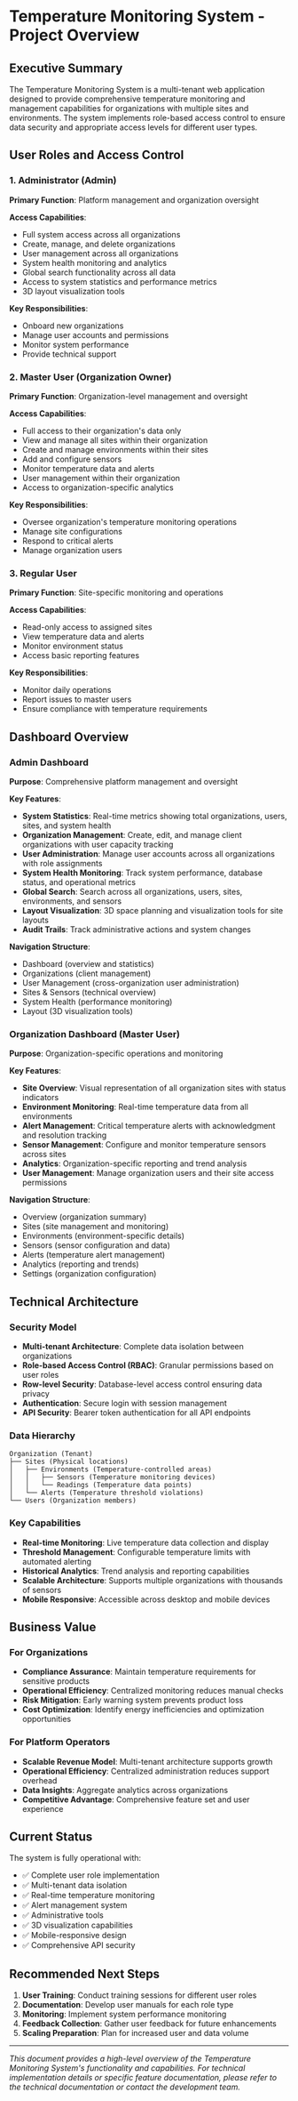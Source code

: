 # Temperature Monitoring System - Project Overview

## Executive Summary

The Temperature Monitoring System is a multi-tenant web application designed to provide comprehensive temperature monitoring and management capabilities for organizations with multiple sites and environments. The system implements role-based access control to ensure data security and appropriate access levels for different user types.

## User Roles and Access Control

### 1. Administrator (Admin)

**Primary Function**: Platform management and organization oversight

**Access Capabilities**:

- Full system access across all organizations
- Create, manage, and delete organizations
- User management across all organizations
- System health monitoring and analytics
- Global search functionality across all data
- Access to system statistics and performance metrics
- 3D layout visualization tools

**Key Responsibilities**:

- Onboard new organizations
- Manage user accounts and permissions
- Monitor system performance
- Provide technical support

### 2. Master User (Organization Owner)

**Primary Function**: Organization-level management and oversight

**Access Capabilities**:

- Full access to their organization's data only
- View and manage all sites within their organization
- Create and manage environments within their sites
- Add and configure sensors
- Monitor temperature data and alerts
- User management within their organization
- Access to organization-specific analytics

**Key Responsibilities**:

- Oversee organization's temperature monitoring operations
- Manage site configurations
- Respond to critical alerts
- Manage organization users

### 3. Regular User

**Primary Function**: Site-specific monitoring and operations

**Access Capabilities**:

- Read-only access to assigned sites
- View temperature data and alerts
- Monitor environment status
- Access basic reporting features

**Key Responsibilities**:

- Monitor daily operations
- Report issues to master users
- Ensure compliance with temperature requirements

## Dashboard Overview

### Admin Dashboard

**Purpose**: Comprehensive platform management and oversight

**Key Features**:

- **System Statistics**: Real-time metrics showing total organizations, users, sites, and system health
- **Organization Management**: Create, edit, and manage client organizations with user capacity tracking
- **User Administration**: Manage user accounts across all organizations with role assignments
- **System Health Monitoring**: Track system performance, database status, and operational metrics
- **Global Search**: Search across all organizations, users, sites, environments, and sensors
- **Layout Visualization**: 3D space planning and visualization tools for site layouts
- **Audit Trails**: Track administrative actions and system changes

**Navigation Structure**:

- Dashboard (overview and statistics)
- Organizations (client management)
- User Management (cross-organization user administration)
- Sites & Sensors (technical overview)
- System Health (performance monitoring)
- Layout (3D visualization tools)

### Organization Dashboard (Master User)

**Purpose**: Organization-specific operations and monitoring

**Key Features**:

- **Site Overview**: Visual representation of all organization sites with status indicators
- **Environment Monitoring**: Real-time temperature data from all environments
- **Alert Management**: Critical temperature alerts with acknowledgment and resolution tracking
- **Sensor Management**: Configure and monitor temperature sensors across sites
- **Analytics**: Organization-specific reporting and trend analysis
- **User Management**: Manage organization users and their site access permissions

**Navigation Structure**:

- Overview (organization summary)
- Sites (site management and monitoring)
- Environments (environment-specific details)
- Sensors (sensor configuration and data)
- Alerts (temperature alert management)
- Analytics (reporting and trends)
- Settings (organization configuration)

## Technical Architecture

### Security Model

- **Multi-tenant Architecture**: Complete data isolation between organizations
- **Role-based Access Control (RBAC)**: Granular permissions based on user roles
- **Row-level Security**: Database-level access control ensuring data privacy
- **Authentication**: Secure login with session management
- **API Security**: Bearer token authentication for all API endpoints

### Data Hierarchy

```
Organization (Tenant)
├── Sites (Physical locations)
│   ├── Environments (Temperature-controlled areas)
│   │   ├── Sensors (Temperature monitoring devices)
│   │   └── Readings (Temperature data points)
│   └── Alerts (Temperature threshold violations)
└── Users (Organization members)
```

### Key Capabilities

- **Real-time Monitoring**: Live temperature data collection and display
- **Threshold Management**: Configurable temperature limits with automated alerting
- **Historical Analytics**: Trend analysis and reporting capabilities
- **Scalable Architecture**: Supports multiple organizations with thousands of sensors
- **Mobile Responsive**: Accessible across desktop and mobile devices

## Business Value

### For Organizations

- **Compliance Assurance**: Maintain temperature requirements for sensitive products
- **Operational Efficiency**: Centralized monitoring reduces manual checks
- **Risk Mitigation**: Early warning system prevents product loss
- **Cost Optimization**: Identify energy inefficiencies and optimization opportunities

### For Platform Operators

- **Scalable Revenue Model**: Multi-tenant architecture supports growth
- **Operational Efficiency**: Centralized administration reduces support overhead
- **Data Insights**: Aggregate analytics across organizations
- **Competitive Advantage**: Comprehensive feature set and user experience

## Current Status

The system is fully operational with:

- ✅ Complete user role implementation
- ✅ Multi-tenant data isolation
- ✅ Real-time temperature monitoring
- ✅ Alert management system
- ✅ Administrative tools
- ✅ 3D visualization capabilities
- ✅ Mobile-responsive design
- ✅ Comprehensive API security

## Recommended Next Steps

1. **User Training**: Conduct training sessions for different user roles
2. **Documentation**: Develop user manuals for each role type
3. **Monitoring**: Implement system performance monitoring
4. **Feedback Collection**: Gather user feedback for future enhancements
5. **Scaling Preparation**: Plan for increased user and data volume

---

_This document provides a high-level overview of the Temperature Monitoring System's functionality and capabilities. For technical implementation details or specific feature documentation, please refer to the technical documentation or contact the development team._
